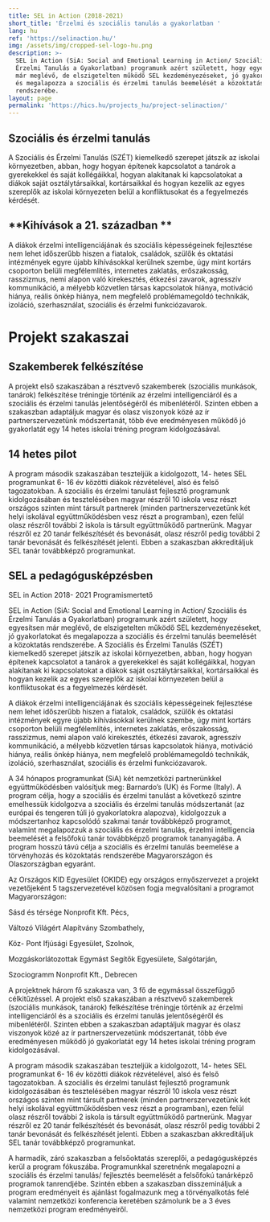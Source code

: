 ```yaml
---
title: SEL in Action (2018-2021)
short_title: 'Érzelmi és szociális tanulás a gyakorlatban '
lang: hu
ref: 'https://selinaction.hu/'
img: /assets/img/cropped-sel-logo-hu.png
description: >-
  SEL in Action (SiA: Social and Emotional Learning in Action/ Szociális és
  Érzelmi Tanulás a Gyakorlatban) programunk azért született, hogy egyesítsen
  már meglévő, de elszigetelten működő SEL kezdeményezéseket, jó gyakorlatokat
  és megalapozza a szociális és érzelmi tanulás beemelését a közoktatás
  rendszerébe. 
layout: page
permalink: 'https://hics.hu/projects_hu/project-selinaction/'
---
```

## Szociális és érzelmi tanulás 

A Szociális és Érzelmi Tanulás (SZÉT) kiemelkedő szerepet játszik az iskolai környezetben, abban, hogy hogyan építenek kapcsolatot a tanárok a gyerekekkel és saját kollégáikkal, hogyan alakítanak ki kapcsolatokat a diákok saját osztálytársaikkal, kortársaikkal és hogyan kezelik az egyes szereplők az iskolai környezeten belül a konfliktusokat és a fegyelmezés kérdését.

## **Kihívások a 21. században **

A diákok érzelmi intelligenciájának és szociális képességeinek fejlesztése nem lehet időszerűbb hiszen a fiatalok, családok, szülők és oktatási intézmények egyre újabb kihívásokkal kerülnek szembe, úgy mint kortárs csoporton belüli megfélemlítés, internetes zaklatás, erőszakosság, rasszizmus, nemi alapon való kirekesztés, étkezési zavarok, agresszív kommunikáció, a mélyebb közvetlen társas kapcsolatok hiánya, motiváció hiánya, reális önkép hiánya, nem megfelelő problémamegoldó technikák, izoláció, szerhasználat, szociális és érzelmi funkciózavarok.

# Projekt szakaszai 

## Szakemberek felkészítése 

A projekt első szakaszában a résztvevő szakemberek (szociális munkások, tanárok) felkészítése tréningje történik az érzelmi intelligenciáról és a szociális és érzelmi tanulás jelentőségéről és mibenlétéről. Szinten ebben a szakaszban adaptáljuk magyar és olasz viszonyok közé az ír partnerszervezetünk módszertanát, több éve eredményesen működő jó gyakorlatát egy 14 hetes iskolai tréning program kidolgozásával.

## 14 hetes pilot 

A program második szakaszában teszteljük a kidolgozott, 14- hetes SEL programunkat 6- 16 év közötti diákok rézvételével, alsó és felső tagozatokban. A szociális és érzelmi tanulást fejlesztő programunk  kidolgozásában és tesztelésében magyar részről 10 iskola vesz részt országos szinten mint társult partnerek (minden partnerszervezetünk két helyi iskolával együttműködésben vesz részt a programban), ezen felül olasz részről további 2 iskola is társult együttműködő partnerünk. Magyar részről ez 20 tanár felkészítését és bevonását, olasz részről pedig további 2 tanár bevonását és felkészítését jelenti. Ebben a szakaszban akkreditáljuk SEL tanár továbbképző programunkat.

## SEL a pedagógusképzésben 

SEL in Action 2018- 2021                                 Programismertető



 



 SEL in Action (SiA: Social and Emotional Learning in Action/ Szociális és Érzelmi Tanulás a Gyakorlatban) programunk azért született, hogy egyesítsen már meglévő, de elszigetelten működő SEL kezdeményezéseket, jó gyakorlatokat és megalapozza a szociális és érzelmi tanulás beemelését a közoktatás rendszerébe. A Szociális és Érzelmi Tanulás (SZÉT) kiemelkedő szerepet játszik az iskolai környezetben, abban, hogy hogyan építenek kapcsolatot a tanárok a gyerekekkel és saját kollégáikkal, hogyan alakítanak ki kapcsolatokat a diákok saját osztálytársaikkal, kortársaikkal és hogyan kezelik az egyes szereplők az iskolai környezeten belül a konfliktusokat és a fegyelmezés kérdését.



A diákok érzelmi intelligenciájának és szociális képességeinek fejlesztése nem lehet időszerűbb hiszen a fiatalok, családok, szülők és oktatási intézmények egyre újabb kihívásokkal kerülnek szembe, úgy mint kortárs csoporton belüli megfélemlítés, internetes zaklatás, erőszakosság, rasszizmus, nemi alapon való kirekesztés, étkezési zavarok, agresszív kommunikáció, a mélyebb közvetlen társas kapcsolatok hiánya, motiváció hiánya, reális önkép hiánya, nem megfelelő problémamegoldó technikák, izoláció, szerhasználat, szociális és érzelmi funkciózavarok.



A 34 hónapos programunkat (SiA) két nemzetközi partnerünkkel együttműködésben  valósítjuk meg: Barnardo’s (UK) és Forme (Italy). A program célja, hogy a szociális és érzelmi tanulást a következő szintre emelhessük kidolgozva a szociális és érzelmi tanulás módszertanát (az európai és tengeren túli jó gyakorlatokra alapozva), kidolgozzuk a módszertanhoz kapcsolódó szakmai tanár továbbképző programot, valamint megalapozzuk a szociális és érzelmi tanulás, érzelmi intelligencia beemelését a felsőfokú tanár továbbképző programok tananyagába. A program hosszú távú célja a szociális és érzelmi tanulás beemelése a törvényhozás és közoktatás rendszerébe Magyarországon és Olaszországban egyaránt.







Az Országos KID Egyesület (OKIDE) egy országos ernyőszervezet a projekt vezetőjeként 5 tagszervezetével közösen fogja megvalósítani a programot Magyarországon:



Sásd és térsége Nonprofit Kft. Pécs,

Változó Világért Alapítvány Szombathely,

Köz- Pont Ifjúsági Egyesület, Szolnok,

Mozgáskorlátozottak Egymást Segítők Egyesülete, Salgótarján,

Szociogramm Nonprofit Kft., Debrecen





A projektnek három fő szakasza van, 3 fő de egymással összefüggő célkitűzéssel. A projekt első szakaszában a résztvevő szakemberek (szociális munkások, tanárok) felkészítése tréningje történik az érzelmi intelligenciáról és a szociális és érzelmi tanulás jelentőségéről és mibenlétéről. Szinten ebben a szakaszban adaptáljuk magyar és olasz viszonyok közé az ír partnerszervezetünk módszertanát, több éve eredményesen működő jó gyakorlatát egy 14 hetes iskolai tréning program kidolgozásával.



A program második szakaszában teszteljük a kidolgozott, 14- hetes SEL programunkat 6- 16 év közötti diákok rézvételével, alsó és felső tagozatokban. A szociális és érzelmi tanulást fejlesztő programunk  kidolgozásában és tesztelésében magyar részről 10 iskola vesz részt országos szinten mint társult partnerek (minden partnerszervezetünk két helyi iskolával együttműködésben vesz részt a programban), ezen felül olasz részről további 2 iskola is társult együttműködő partnerünk. Magyar részről ez 20 tanár felkészítését és bevonását, olasz részről pedig további 2 tanár bevonását és felkészítését jelenti. Ebben a szakaszban akkreditáljuk SEL tanár továbbképző programunkat.







A harmadik, záró szakaszban a felsőoktatás szereplői, a pedagógusképzés kerül a program fókuszába. Programunkkal szeretnénk megalapozni a szociális és érzelmi tanulás/ fejlesztés beemelését a felsőfokú tanárképző programok tanrendjébe. Szintén ebben a szakaszban disszemináljuk a program eredményeit és ajánlást fogalmazunk meg a törvényalkotás felé valamint nemzetközi konferencia keretében számolunk be a 3 éves nemzetközi  program eredményeiről.
